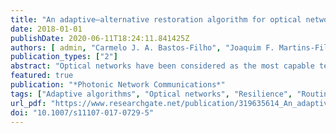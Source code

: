 ```yaml
---
title: "An adaptive–alternative restoration algorithm for optical networks"
date: 2018-01-01
publishDate: 2020-06-11T18:24:11.841425Z
authors: [ admin, "Carmelo J. A. Bastos-Filho", "Joaquim F. Martins-Filho"]
publication_types: ["2"]
abstract: "Optical networks have been considered as the most capable technology for supplying the ever-increasing network bandwidth demand generated by the new Internet services. However, a significant challenge for optical networks is to provide an efficient manner to recover the lost communications due to failures. A failure in a system component or an optical fiber link can shut down all the crossing lightpaths, which may lead to a decrease in the revenue for clients or some sanctions to the providers due to an unattended agreed service level. In this work, we propose an adaptive–alternative path restoration algorithm, named NrPSR-R. The proposal has an adaptation capability according to the network state. NrPSR-R finds the Nr routes with minimum cost and selects one of them using a pre-defined policy. We performed a parametric analysis of the NrPSR-R algorithm. We also compared our proposal to other well-known restoration algorithms on different scenarios and NrPSR-R outperformed the others."
featured: true
publication: "*Photonic Network Communications*"
tags: ["Adaptive algorithms", "Optical networks", "Resilience", "Routing", "Survivability"]
url_pdf: "https://www.researchgate.net/publication/319635614_An_adaptive-alternative_restoration_algorithm_for_optical_networks"
doi: "10.1007/s11107-017-0729-5"
---
```


